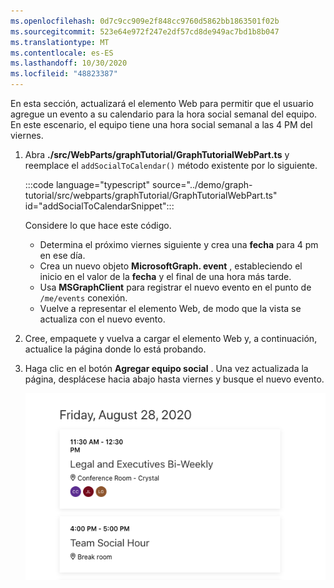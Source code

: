 ```yaml
---
ms.openlocfilehash: 0d7c9cc909e2f848cc9760d5862bb1863501f02b
ms.sourcegitcommit: 523e64e972f247e2df57cd8de949ac7bd1b8b047
ms.translationtype: MT
ms.contentlocale: es-ES
ms.lasthandoff: 10/30/2020
ms.locfileid: "48823387"
---
```

<!-- markdownlint-disable MD002 MD041 -->

En esta sección, actualizará el elemento Web para permitir que el usuario agregue un evento a su calendario para la hora social semanal del equipo. En este escenario, el equipo tiene una hora social semanal a las 4 PM del viernes.

1. Abra **./src/WebParts/graphTutorial/GraphTutorialWebPart.ts** y reemplace el `addSocialToCalendar()` método existente por lo siguiente.

    :::code language="typescript" source="../demo/graph-tutorial/src/webparts/graphTutorial/GraphTutorialWebPart.ts" id="addSocialToCalendarSnippet":::

    Considere lo que hace este código.

    - Determina el próximo viernes siguiente y crea una **fecha** para 4 pm en ese día.
    - Crea un nuevo objeto **MicrosoftGraph. event** , estableciendo el inicio en el valor de la **fecha** y el final de una hora más tarde.
    - Usa **MSGraphClient** para registrar el nuevo evento en el punto de `/me/events` conexión.
    - Vuelve a representar el elemento Web, de modo que la vista se actualiza con el nuevo evento.

1. Cree, empaquete y vuelva a cargar el elemento Web y, a continuación, actualice la página donde lo está probando.

1. Haga clic en el botón **Agregar equipo social** . Una vez actualizada la página, desplácese hacia abajo hasta viernes y busque el nuevo evento.

    ![Captura de pantalla del evento recién creado que se representa en el elemento Web.](images/new-event.png)
